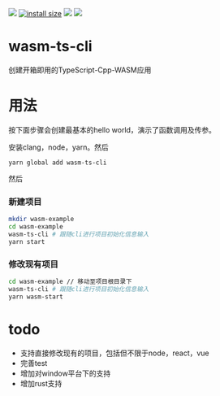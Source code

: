 ![](https://img.shields.io/npm/v/wasm-ts-cli.svg)
[![install size](https://packagephobia.com/badge?p=wasm-ts-cli)](https://packagephobia.com/result?p=wasm-ts-cli)
![](https://github.com/zanllp/wasm-ts-cli/workflows/build/badge.svg)
![](https://github.com/zanllp/wasm-ts-cli/workflows/ci/badge.svg)

# wasm-ts-cli
创建开箱即用的TypeScript-Cpp-WASM应用
# 用法 
按下面步骤会创建最基本的hello world，演示了函数调用及传参。

安装clang，node，yarn。然后

`yarn global add wasm-ts-cli`

然后
### 新建项目
```sh
mkdir wasm-example
cd wasm-example 
wasm-ts-cli # 跟随cli进行项目初始化信息输入
yarn start
```
### 修改现有项目
```sh
cd wasm-example // 移动至项目根目录下
wasm-ts-cli # 跟随cli进行项目初始化信息输入
yarn wasm-start
```
# todo
* 支持直接修改现有的项目，包括但不限于node，react，vue
* 完善test
* 增加对window平台下的支持
* 增加rust支持
